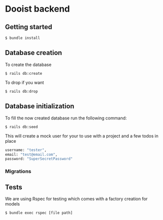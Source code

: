 # Dooist backend

## Getting started

`$ bundle install`

## Database creation

To create the database

`$ rails db:create`

To drop if you want

`$ rails db:drop`

## Database initialization

To fill the now created database run the following command:

`$ rails db:seed`

This will create a mock user for your to use with a project and a few todos in place

```bash
username: "tester",
email: "test@email.com",
password: "SuperSecretPassword"
```

### Migrations

## Tests

We are using Rspec for testing which comes with a factory creation for models

`$ bundle exec rspec [file path]`

